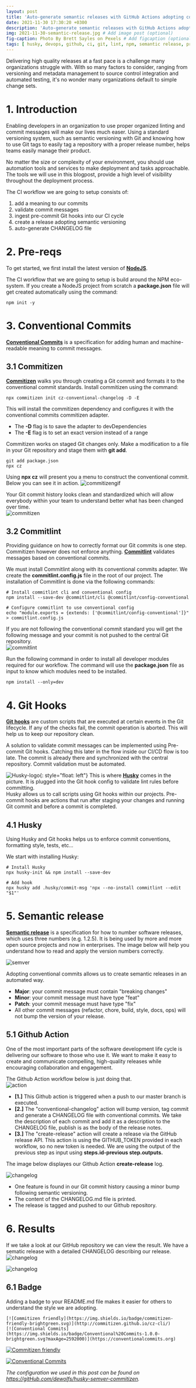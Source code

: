 ```yaml
---
layout: post
title: 'Auto-generate semantic releases with GitHub Actions adopting conventional Git commits'
date: 2021-11-30 17:30:20 +0300
description: 'Auto-generate semantic releases with GitHub Actions adopting conventional Git commits' # Add post description (optional)
img: 2021-11-30-semantic-release.jpg # Add image post (optional)
fig-caption: Photo By Brett Sayles on Pexels # Add figcaption (optional)
tags: [ husky, devops, github, ci, git, lint, npm, semantic release, pre-commit, git hooks ]
---
```


Delivering high quality releases at a fast pace is a challenge many organizations struggle with.  With so many factors to consider, ranging from versioning and metadata management to source control integration and automated testing, it's no wonder many organizations default to simple change sets.

# 1. Introduction

Enabling developers in an organization to use proper organized linting and commit messages will make our lives much easer.  Using a standard versioning system, such as semantic versioning with Git and knowing how to use Git tags to easily tag a repository with a proper release number, helps teams easily manage their product. 

No matter the size or complexity of your environment, you should use automation tools and services to make deployment and tasks approachable.  The tools we will use in this blogpost, provide a high level of visibility throughout the deployment process.  

The CI workflow we are going to setup consists of: 

1) add a meaning to our commits  
2) validate commit messages  
3) ingest pre-commit Git hooks into our CI cycle  
4) create a release adopting semantic versioning  
5) auto-generate CHANGELOG file

# 2. Pre-reqs

To get started, we first install the latest version of **[NodeJS](https://nodejs.org/en/download/current/)**.

The CI workflow that we are going to setup is build around the NPM eco-system.  If you create a NodeJS project from scratch a **package.json** file will get created automatically using the command:

```
npm init -y
```

# 3. Conventional Commits

**[Conventional Commits](https://www.conventionalcommits.org/)** is a specification for adding human and machine-readable meaning to commit messages.

## 3.1 Commitizen

**[Commitizen](http://commitizen.github.io/cz-cli/)** walks you through creating a Git commit and formats it to the conventional commit standards.  Install commitizen using the command:
```
npx commitizen init cz-conventional-changelog -D -E
```

This will install the commitizen dependency and configures it with the conventional commits commitizen adapter.  
- The **-D** flag is to save the adapter to devDependencies
- The **-E** flag is to set an exact version instead of a range

Commitizen works on staged Git changes only. Make a modification to a file in your Git repository and stage them with **git add**.

```
git add package.json
npx cz
```
Using **npx cz** will present you a menu to construct the conventional commit.  Below you can see it in action.
![commitizengif]({{site.baseurl}}/assets/img/2021-11-30-cz-demo.gif)

Your Git commit history looks clean and standardized which will allow everybody within your team to understand better what has been changed over time.  
![commitizen]({{site.baseurl}}/assets/img/2021-11-30-githistory.png)

## 3.2 Commitlint

Providing guidance on how to correctly format our Git commits is one step.  Commitizen however does not enforce anything.  **[Commitlint](https://commitlint.js.org/)** validates messages based on conventional commits.

We must install Commitlint along with its conventional commits adapter.  We create the **commitlint.config.js** file in the root of our project.  The installation of Commitlint is done via the following commands:

```
# Install commitlint cli and conventional config
npm install --save-dev @commitlint/cli @commitlint/config-conventional

# Configure commitlint to use conventional config
echo "module.exports = {extends: ['@commitlint/config-conventional']}" > commitlint.config.js
```

If you are not following the conventional commit standard you will get the following message and your commit is not pushed to the central Git repository.  
![commitlint]({{site.baseurl}}/assets/img/2021-11-30-commitlint.png)

Run the following command in order to install all developer modules required for our workflow.  The command will use the **package.json** file as input to know which modules need to be installed.
```
npm install --only=dev
```

# 4. Git Hooks

**[Git hooks](https://git-scm.com/docs/githooks)** are custom scripts that are executed at certain events in the Git lifecycle.
If any of the checks fail, the commit operation is aborted. This will help us to keep our repository clean.

A solution to validate commit messages can be implemented using Pre-commit Git hooks.  Catching this later in the flow inside our CI/CD flow is too late.  The commit is already there and synchronized with the central repository.  Commit validation must be automated.

![Husky-logo]({{site.baseurl}}/assets/img/2021-11-30-husky-logo.png){: style="float: left"} This is where **[Husky](https://typicode.github.io/husky)** comes in the picture.  It is plugged into the Git hook config to validate lint rules before committing.  
Husky allows us to call scripts using Git hooks within our projects.  Pre-commit hooks are actions that run after staging your changes and running Git commit and before a commit is completed.

## 4.1 Husky

Using Husky and Git hooks helps us to enforce commit conventions, formatting style, tests, etc...

We start with installing Husky:

```
# Install Husky
npx husky-init && npm install --save-dev

# Add hook
npx husky add .husky/commit-msg 'npx --no-install commitlint --edit "$1"'
```

# 5. Semantic release

**[Semantic release](https://semantic-release.gitbook.io/semantic-release/)** is a specification for how to number software releases, which uses three numbers (e.g. 1.2.5).   It is being used by more and more open source projects and now in enterprises.  The image below will help you understand how to read and apply the version numbers correctly.

![semver]({{site.baseurl}}/assets/img/2021-11-30-semver.png)

Adopting conventional commits allows us to create semantic releases in an automated way.

- **Major**: your commit message must contain "breaking changes"
- **Minor**: your commit message must have type "feat"
- **Patch**: your commit message must have type "fix"
- All other commit messages (refactor, chore, build, style, docs, ops) will not bump the version of your release.

## 5.1 Github Action

One of the most important parts of the software development life cycle is delivering our software to those who use it.
We want to make it easy to create and communicate compelling, high-quality releases while encouraging collaboration and engagement.

The Github Action workflow below is just doing that.  
![action]({{site.baseurl}}/assets/img/2021-11-30-ghaction.png)

- **[1.]** This Github action is triggered when a push to our master branch is executed.
- **[2.]** The "conventional-changelog" action will bump version, tag commit and generate a CHANGELOG file with conventional commits.  We take the description of each commit and add it as a description to the CHANGELOG file, publish is as the body of the release notes.
- **[3.]** The "create-release" action will create a release via the GitHub release API. This action is using the GITHUB_TOKEN provided in each workflow, so no new token is needed.  We are using the output of the previous step as input using **steps.id-previous step.outputs.**

The image below displayes our Github Action **create-release** log.

![changelog]({{site.baseurl}}/assets/img/2021-11-30-changelog.png)

- One feature is found in our Git commit history causing a minor bump following semantic versioning.
- The content of the CHANGELOG.md file is printed.
- The release is tagged and pushed to our Github repository.
  
# 6. Results

If we take a look at our GitHub repository we can view the result.  We have a sematic release with a detailed CHANGELOG describing our release.  
![changelog]({{site.baseurl}}/assets/img/2021-11-30-release.png)

![changelog]({{site.baseurl}}/assets/img/2021-11-30-release2.png)

## 6.1 Badge

Adding a badge to your README.md file makes it easier for others to understand the style we are adopting.

```
[![Commitizen friendly](https://img.shields.io/badge/commitizen-friendly-brightgreen.svg)](http://commitizen.github.io/cz-cli/)
[![Conventional Commits](https://img.shields.io/badge/Conventional%20Commits-1.0.0-brightgreen.svg?maxAge=2592000)](https://conventionalcommits.org)
```

[![Commitizen friendly](https://img.shields.io/badge/commitizen-friendly-brightgreen.svg)](http://commitizen.github.io/cz-cli/)

[![Conventional Commits](https://img.shields.io/badge/Conventional%20Commits-1.0.0-brightgreen.svg?maxAge=2592000)](https://conventionalcommits.org)

*The configuration we used in this post can be found on <https://gitHub.com/dewolfs/husky-semver-commitizen>.*